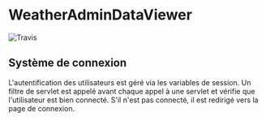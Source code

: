 # WeatherAdminDataViewer

![Travis](https://travis-ci.com/WeatherAdminJEE/WeatherAdminDataViewer.svg?branch=master)

## Système de connexion
L'autentification des utilisateurs est géré via les variables de session.
Un filtre de servlet est appelé avant chaque appel à une servlet et vérifie que l'utilisateur est bien connecté.
S'il n'est pas connecté, il est redirigé vers la page de connexion.

